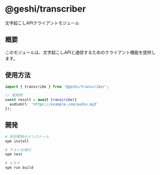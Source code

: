 # @geshi/transcriber

文字起こしAPIクライアントモジュール

## 概要

このモジュールは、文字起こしAPIと通信するためのクライアント機能を提供します。

## 使用方法

```typescript
import { transcribe } from '@geshi/transcriber';

// 使用例
const result = await transcribe({
  audioUrl: 'https://example.com/audio.mp3'
});
```

## 開発

```bash
# 依存関係のインストール
npm install

# テストの実行
npm test

# ビルド
npm run build
